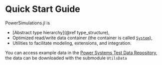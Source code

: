 # Quick Start Guide

PowerSimulations.jl is 

- [Abstract type hierarchy](@ref type_structure),
- Optimized read/write data container (the container is called [`System`](@ref)),
- Utilities to facilitate modeling, extensions, and integration.

You can access example data in the [Power Systems Test Data Repository](https://github.com/NREL-SIIP/PowerSystemsTestData),
the data can be downloaded with the submodule `UtilsData`
